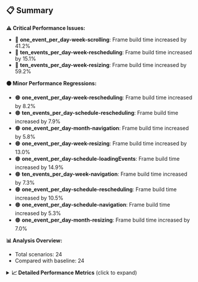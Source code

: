 ## 📋 Summary

**⚠️ Critical Performance Issues:**
- 🔴 **one_event_per_day-week-scrolling**: Frame build time increased by 41.2%
- 🔴 **ten_events_per_day-week-rescheduling**: Frame build time increased by 15.1%
- 🔴 **ten_events_per_day-week-resizing**: Frame build time increased by 59.2%

**🟠 Minor Performance Regressions:**
- 🟠 **one_event_per_day-week-rescheduling**: Frame build time increased by 8.2%
- 🟠 **ten_events_per_day-schedule-rescheduling**: Frame build time increased by 7.9%
- 🟠 **one_event_per_day-month-navigation**: Frame build time increased by 5.8%
- 🟠 **one_event_per_day-week-resizing**: Frame build time increased by 13.0%
- 🟠 **one_event_per_day-schedule-loadingEvents**: Frame build time increased by 14.9%
- 🟠 **ten_events_per_day-week-navigation**: Frame build time increased by 7.3%
- 🟠 **one_event_per_day-schedule-rescheduling**: Frame build time increased by 10.5%
- 🟠 **one_event_per_day-schedule-navigation**: Frame build time increased by 5.3%
- 🟠 **one_event_per_day-month-resizing**: Frame build time increased by 7.0%

**📊 Analysis Overview:**
- Total scenarios: 24
- Compared with baseline: 24

<details>
<summary><strong>📈 Detailed Performance Metrics</strong> (click to expand)</summary>

#### one_event_per_day-month-loadingEvents

| Metric | Current | Baseline | Change | Status |
|--------|---------|----------|--------|--------|
| Average Frame Build Time Millis | 3.98ms | 4.10ms | -0.12ms (-2.9%) | 🟡 |
| Worst Frame Build Time Millis | 7.81ms | 8.06ms | -0.25ms (-3.1%) | 🟡 |
| Missed Frame Build Budget Count | 0.0 | 0.0 | +0 (+0.0%) | 🟡 |
| Average Frame Rasterizer Time Millis | 2.19ms | 2.63ms | -0.44ms (-16.8%) | 🟢 |
| Missed Frame Rasterizer Budget Count | 0.0 | 0.0 | +0 (+0.0%) | 🟡 |
| New Gen Gc Count | 0.0 | 0.0 | +0 (+0.0%) | 🟡 |
| Old Gen Gc Count | 1.5 | 1.0 | +0 (+50.0%) | 🔴 |

#### one_event_per_day-month-navigation

| Metric | Current | Baseline | Change | Status |
|--------|---------|----------|--------|--------|
| Average Frame Build Time Millis | 5.06ms | 4.79ms | +0.28ms (+5.8%) | 🟠 |
| Worst Frame Build Time Millis | 19.97ms | 18.75ms | +1.23ms (+6.5%) | 🟠 |
| Missed Frame Build Budget Count | 1.25 | 1.25 | +0 (+0.0%) | 🟡 |
| Average Frame Rasterizer Time Millis | 3.98ms | 3.96ms | +0.02ms (+0.6%) | 🟠 |
| Missed Frame Rasterizer Budget Count | 0.25 | 0.25 | +0 (+0.0%) | 🟡 |
| New Gen Gc Count | 5.0 | 4.5 | +0 (+11.1%) | 🔴 |
| Old Gen Gc Count | 3.5 | 2.5 | +1 (+40.0%) | 🔴 |

#### one_event_per_day-month-rescheduling

| Metric | Current | Baseline | Change | Status |
|--------|---------|----------|--------|--------|
| Average Frame Build Time Millis | 0.66ms | 0.70ms | -0.04ms (-5.2%) | 🟢 |
| Worst Frame Build Time Millis | 5.80ms | 7.40ms | -1.61ms (-21.7%) | 🟢 |
| Missed Frame Build Budget Count | 0.0 | 0.0 | +0 (+0.0%) | 🟡 |
| Average Frame Rasterizer Time Millis | 5.80ms | 2.87ms | +2.93ms (+102.2%) | 🔴 |
| Missed Frame Rasterizer Budget Count | 1.0 | 0.25 | +1 (+300.0%) | 🔴 |
| New Gen Gc Count | 2.5 | 4.0 | -2 (-37.5%) | 🟢 |
| Old Gen Gc Count | 2.5 | 3.0 | -0 (-16.7%) | 🟢 |

#### one_event_per_day-month-resizing

| Metric | Current | Baseline | Change | Status |
|--------|---------|----------|--------|--------|
| Average Frame Build Time Millis | 0.63ms | 0.59ms | +0.04ms (+7.0%) | 🟠 |
| Worst Frame Build Time Millis | 3.96ms | 4.33ms | -0.37ms (-8.5%) | 🟢 |
| Missed Frame Build Budget Count | 0.0 | 0.0 | +0 (+0.0%) | 🟡 |
| Average Frame Rasterizer Time Millis | 5.89ms | 2.62ms | +3.27ms (+124.4%) | 🔴 |
| Missed Frame Rasterizer Budget Count | 0.0 | 0.0 | +0 (+0.0%) | 🟡 |
| New Gen Gc Count | 2.0 | 1.0 | +1 (+100.0%) | 🔴 |
| Old Gen Gc Count | 2.0 | 2.0 | +0 (+0.0%) | 🟡 |

#### one_event_per_day-schedule-loadingEvents

| Metric | Current | Baseline | Change | Status |
|--------|---------|----------|--------|--------|
| Average Frame Build Time Millis | 10.48ms | 9.12ms | +1.36ms (+14.9%) | 🔴 |
| Worst Frame Build Time Millis | 30.06ms | 26.16ms | +3.89ms (+14.9%) | 🔴 |
| Missed Frame Build Budget Count | 1.0 | 1.0 | +0 (+0.0%) | 🟡 |
| Average Frame Rasterizer Time Millis | 3.47ms | 2.86ms | +0.61ms (+21.4%) | 🔴 |
| Missed Frame Rasterizer Budget Count | 0.0 | 0.0 | +0 (+0.0%) | 🟡 |
| New Gen Gc Count | 2.0 | 2.0 | +0 (+0.0%) | 🟡 |
| Old Gen Gc Count | 1.5 | 2.0 | -0 (-25.0%) | 🟢 |

#### one_event_per_day-schedule-navigation

| Metric | Current | Baseline | Change | Status |
|--------|---------|----------|--------|--------|
| Average Frame Build Time Millis | 7.19ms | 6.83ms | +0.36ms (+5.3%) | 🟠 |
| Worst Frame Build Time Millis | 17.07ms | 14.28ms | +2.79ms (+19.5%) | 🔴 |
| Missed Frame Build Budget Count | 0.5 | 0.25 | +0 (+100.0%) | 🔴 |
| Average Frame Rasterizer Time Millis | 3.43ms | 3.38ms | +0.05ms (+1.6%) | 🟠 |
| Missed Frame Rasterizer Budget Count | 0.0 | 0.0 | +0 (+0.0%) | 🟡 |
| New Gen Gc Count | 6.0 | 7.0 | -1 (-14.3%) | 🟢 |
| Old Gen Gc Count | 2.0 | 3.0 | -1 (-33.3%) | 🟢 |

#### one_event_per_day-schedule-rescheduling

| Metric | Current | Baseline | Change | Status |
|--------|---------|----------|--------|--------|
| Average Frame Build Time Millis | 2.17ms | 1.96ms | +0.21ms (+10.5%) | 🔴 |
| Worst Frame Build Time Millis | 25.57ms | 28.18ms | -2.61ms (-9.3%) | 🟢 |
| Missed Frame Build Budget Count | 1.25 | 1.0 | +0 (+25.0%) | 🔴 |
| Average Frame Rasterizer Time Millis | 4.63ms | 3.06ms | +1.57ms (+51.3%) | 🔴 |
| Missed Frame Rasterizer Budget Count | 0.0 | 0.0 | +0 (+0.0%) | 🟡 |
| New Gen Gc Count | 10.0 | 8.5 | +2 (+17.6%) | 🔴 |
| Old Gen Gc Count | 4.0 | 4.0 | +0 (+0.0%) | 🟡 |

#### one_event_per_day-week-loadingEvents

| Metric | Current | Baseline | Change | Status |
|--------|---------|----------|--------|--------|
| Average Frame Build Time Millis | 1.31ms | 1.25ms | +0.06ms (+4.9%) | 🟠 |
| Worst Frame Build Time Millis | 2.50ms | 2.38ms | +0.12ms (+4.9%) | 🟠 |
| Missed Frame Build Budget Count | 0.0 | 0.0 | +0 (+0.0%) | 🟡 |
| Average Frame Rasterizer Time Millis | 2.56ms | 2.05ms | +0.51ms (+25.0%) | 🔴 |
| Missed Frame Rasterizer Budget Count | 0.0 | 0.0 | +0 (+0.0%) | 🟡 |
| New Gen Gc Count | 0.0 | 0.0 | +0 (+0.0%) | 🟡 |
| Old Gen Gc Count | 0.5 | 0.5 | +0 (+0.0%) | 🟡 |

#### one_event_per_day-week-navigation

| Metric | Current | Baseline | Change | Status |
|--------|---------|----------|--------|--------|
| Average Frame Build Time Millis | 2.98ms | 2.93ms | +0.04ms (+1.5%) | 🟠 |
| Worst Frame Build Time Millis | 9.96ms | 9.71ms | +0.25ms (+2.6%) | 🟠 |
| Missed Frame Build Budget Count | 0.0 | 0.0 | +0 (+0.0%) | 🟡 |
| Average Frame Rasterizer Time Millis | 3.43ms | 3.47ms | -0.04ms (-1.1%) | 🟡 |
| Missed Frame Rasterizer Budget Count | 0.25 | 0.25 | +0 (+0.0%) | 🟡 |
| New Gen Gc Count | 6.0 | 6.0 | +0 (+0.0%) | 🟡 |
| Old Gen Gc Count | 4.0 | 4.0 | +0 (+0.0%) | 🟡 |

#### one_event_per_day-week-rescheduling

| Metric | Current | Baseline | Change | Status |
|--------|---------|----------|--------|--------|
| Average Frame Build Time Millis | 0.74ms | 0.68ms | +0.06ms (+8.2%) | 🟠 |
| Worst Frame Build Time Millis | 3.13ms | 5.76ms | -2.64ms (-45.7%) | 🟢 |
| Missed Frame Build Budget Count | 0.0 | 0.0 | +0 (+0.0%) | 🟡 |
| Average Frame Rasterizer Time Millis | 5.17ms | 2.88ms | +2.29ms (+79.3%) | 🔴 |
| Missed Frame Rasterizer Budget Count | 0.75 | 0.25 | +0 (+200.0%) | 🔴 |
| New Gen Gc Count | 4.0 | 4.0 | +0 (+0.0%) | 🟡 |
| Old Gen Gc Count | 2.5 | 3.0 | -0 (-16.7%) | 🟢 |

#### one_event_per_day-week-resizing

| Metric | Current | Baseline | Change | Status |
|--------|---------|----------|--------|--------|
| Average Frame Build Time Millis | 0.76ms | 0.68ms | +0.09ms (+13.0%) | 🔴 |
| Worst Frame Build Time Millis | 3.33ms | 2.49ms | +0.84ms (+33.9%) | 🔴 |
| Missed Frame Build Budget Count | 0.0 | 0.0 | +0 (+0.0%) | 🟡 |
| Average Frame Rasterizer Time Millis | 6.26ms | 3.95ms | +2.31ms (+58.5%) | 🔴 |
| Missed Frame Rasterizer Budget Count | 1.0 | 0.25 | +1 (+300.0%) | 🔴 |
| New Gen Gc Count | 2.0 | 1.0 | +1 (+100.0%) | 🔴 |
| Old Gen Gc Count | 2.0 | 2.0 | +0 (+0.0%) | 🟡 |

#### one_event_per_day-week-scrolling

| Metric | Current | Baseline | Change | Status |
|--------|---------|----------|--------|--------|
| Average Frame Build Time Millis | 2.39ms | 1.69ms | +0.70ms (+41.2%) | 🔴 |
| Worst Frame Build Time Millis | 7.80ms | 3.82ms | +3.98ms (+104.0%) | 🔴 |
| Missed Frame Build Budget Count | 0.0 | 0.0 | +0 (+0.0%) | 🟡 |
| Average Frame Rasterizer Time Millis | 5.55ms | 3.88ms | +1.67ms (+42.9%) | 🔴 |
| Missed Frame Rasterizer Budget Count | 0.25 | 0.25 | +0 (+0.0%) | 🟡 |
| New Gen Gc Count | 5.5 | 5.0 | +0 (+10.0%) | 🟠 |
| Old Gen Gc Count | 2.0 | 2.0 | +0 (+0.0%) | 🟡 |

#### ten_events_per_day-month-loadingEvents

| Metric | Current | Baseline | Change | Status |
|--------|---------|----------|--------|--------|
| Average Frame Build Time Millis | 9.83ms | 10.12ms | -0.29ms (-2.9%) | 🟡 |
| Worst Frame Build Time Millis | 27.44ms | 28.38ms | -0.94ms (-3.3%) | 🟡 |
| Missed Frame Build Budget Count | 7.75 | 7.5 | +0 (+3.3%) | 🟠 |
| Average Frame Rasterizer Time Millis | 4.93ms | 4.97ms | -0.04ms (-0.9%) | 🟡 |
| Missed Frame Rasterizer Budget Count | 0.0 | 0.0 | +0 (+0.0%) | 🟡 |
| New Gen Gc Count | 10.0 | 11.0 | -1 (-9.1%) | 🟢 |
| Old Gen Gc Count | 6.5 | 7.5 | -1 (-13.3%) | 🟢 |

#### ten_events_per_day-month-navigation

| Metric | Current | Baseline | Change | Status |
|--------|---------|----------|--------|--------|
| Average Frame Build Time Millis | 10.52ms | 10.77ms | -0.25ms (-2.3%) | 🟡 |
| Worst Frame Build Time Millis | 39.31ms | 40.45ms | -1.14ms (-2.8%) | 🟡 |
| Missed Frame Build Budget Count | 2.75 | 2.5 | +0 (+10.0%) | 🟠 |
| Average Frame Rasterizer Time Millis | 5.06ms | 5.31ms | -0.25ms (-4.7%) | 🟡 |
| Missed Frame Rasterizer Budget Count | 0.0 | 0.0 | +0 (+0.0%) | 🟡 |
| New Gen Gc Count | 8.0 | 8.0 | +0 (+0.0%) | 🟡 |
| Old Gen Gc Count | 6.0 | 6.0 | +0 (+0.0%) | 🟡 |

#### ten_events_per_day-month-rescheduling

| Metric | Current | Baseline | Change | Status |
|--------|---------|----------|--------|--------|
| Average Frame Build Time Millis | 1.31ms | 1.41ms | -0.10ms (-7.0%) | 🟢 |
| Worst Frame Build Time Millis | 13.85ms | 14.64ms | -0.79ms (-5.4%) | 🟢 |
| Missed Frame Build Budget Count | 0.0 | 0.0 | +0 (+0.0%) | 🟡 |
| Average Frame Rasterizer Time Millis | 6.74ms | 4.24ms | +2.49ms (+58.8%) | 🔴 |
| Missed Frame Rasterizer Budget Count | 0.0 | 0.0 | +0 (+0.0%) | 🟡 |
| New Gen Gc Count | 4.0 | 6.0 | -2 (-33.3%) | 🟢 |
| Old Gen Gc Count | 2.0 | 2.0 | +0 (+0.0%) | 🟡 |

#### ten_events_per_day-month-resizing

| Metric | Current | Baseline | Change | Status |
|--------|---------|----------|--------|--------|
| Average Frame Build Time Millis | 1.54ms | 1.48ms | +0.05ms (+3.5%) | 🟠 |
| Worst Frame Build Time Millis | 12.98ms | 11.70ms | +1.28ms (+10.9%) | 🔴 |
| Missed Frame Build Budget Count | 0.25 | 0.0 | +0 (+0.0%) | 🟡 |
| Average Frame Rasterizer Time Millis | 7.86ms | 5.35ms | +2.51ms (+47.0%) | 🔴 |
| Missed Frame Rasterizer Budget Count | 0.5 | 0.0 | +0 (+0.0%) | 🟡 |
| New Gen Gc Count | 0.0 | 2.0 | -2 (-100.0%) | 🟢 |
| Old Gen Gc Count | 1.5 | 2.0 | -0 (-25.0%) | 🟢 |

#### ten_events_per_day-schedule-loadingEvents

| Metric | Current | Baseline | Change | Status |
|--------|---------|----------|--------|--------|
| Average Frame Build Time Millis | 5.54ms | 5.77ms | -0.23ms (-4.0%) | 🟡 |
| Worst Frame Build Time Millis | 25.88ms | 29.34ms | -3.45ms (-11.8%) | 🟢 |
| Missed Frame Build Budget Count | 4.5 | 3.5 | +1 (+28.6%) | 🔴 |
| Average Frame Rasterizer Time Millis | 3.21ms | 3.26ms | -0.05ms (-1.4%) | 🟡 |
| Missed Frame Rasterizer Budget Count | 0.0 | 0.0 | +0 (+0.0%) | 🟡 |
| New Gen Gc Count | 12.0 | 13.5 | -2 (-11.1%) | 🟢 |
| Old Gen Gc Count | 5.5 | 7.0 | -2 (-21.4%) | 🟢 |

#### ten_events_per_day-schedule-navigation

| Metric | Current | Baseline | Change | Status |
|--------|---------|----------|--------|--------|
| Average Frame Build Time Millis | 21.42ms | 23.32ms | -1.90ms (-8.2%) | 🟢 |
| Worst Frame Build Time Millis | 40.73ms | 43.36ms | -2.63ms (-6.1%) | 🟢 |
| Missed Frame Build Budget Count | 10.25 | 11.0 | -1 (-6.8%) | 🟢 |
| Average Frame Rasterizer Time Millis | 2.92ms | 3.27ms | -0.36ms (-10.9%) | 🟢 |
| Missed Frame Rasterizer Budget Count | 0.0 | 0.0 | +0 (+0.0%) | 🟡 |
| New Gen Gc Count | 18.0 | 17.5 | +0 (+2.9%) | 🟠 |
| Old Gen Gc Count | 9.0 | 10.0 | -1 (-10.0%) | 🟢 |

#### ten_events_per_day-schedule-rescheduling

| Metric | Current | Baseline | Change | Status |
|--------|---------|----------|--------|--------|
| Average Frame Build Time Millis | 1.06ms | 0.98ms | +0.08ms (+7.9%) | 🟠 |
| Worst Frame Build Time Millis | 22.48ms | 19.27ms | +3.21ms (+16.7%) | 🔴 |
| Missed Frame Build Budget Count | 1.0 | 0.75 | +0 (+33.3%) | 🔴 |
| Average Frame Rasterizer Time Millis | 5.89ms | 3.88ms | +2.01ms (+51.7%) | 🔴 |
| Missed Frame Rasterizer Budget Count | 2.5 | 1.5 | +1 (+66.7%) | 🔴 |
| New Gen Gc Count | 6.0 | 6.0 | +0 (+0.0%) | 🟡 |
| Old Gen Gc Count | 5.5 | 5.0 | +0 (+10.0%) | 🟠 |

#### ten_events_per_day-week-loadingEvents

| Metric | Current | Baseline | Change | Status |
|--------|---------|----------|--------|--------|
| Average Frame Build Time Millis | 2.33ms | 2.34ms | -0.01ms (-0.5%) | 🟡 |
| Worst Frame Build Time Millis | 8.44ms | 8.68ms | -0.23ms (-2.7%) | 🟡 |
| Missed Frame Build Budget Count | 0.0 | 0.0 | +0 (+0.0%) | 🟡 |
| Average Frame Rasterizer Time Millis | 3.95ms | 3.98ms | -0.03ms (-0.8%) | 🟡 |
| Missed Frame Rasterizer Budget Count | 0.25 | 0.25 | +0 (+0.0%) | 🟡 |
| New Gen Gc Count | 2.0 | 3.0 | -1 (-33.3%) | 🟢 |
| Old Gen Gc Count | 2.5 | 3.5 | -1 (-28.6%) | 🟢 |

#### ten_events_per_day-week-navigation

| Metric | Current | Baseline | Change | Status |
|--------|---------|----------|--------|--------|
| Average Frame Build Time Millis | 9.15ms | 8.53ms | +0.62ms (+7.3%) | 🟠 |
| Worst Frame Build Time Millis | 39.70ms | 38.82ms | +0.87ms (+2.3%) | 🟠 |
| Missed Frame Build Budget Count | 3.0 | 3.0 | +0 (+0.0%) | 🟡 |
| Average Frame Rasterizer Time Millis | 5.73ms | 5.24ms | +0.49ms (+9.4%) | 🟠 |
| Missed Frame Rasterizer Budget Count | 0.0 | 0.0 | +0 (+0.0%) | 🟡 |
| New Gen Gc Count | 12.0 | 12.0 | +0 (+0.0%) | 🟡 |
| Old Gen Gc Count | 8.0 | 6.5 | +2 (+23.1%) | 🔴 |

#### ten_events_per_day-week-rescheduling

| Metric | Current | Baseline | Change | Status |
|--------|---------|----------|--------|--------|
| Average Frame Build Time Millis | 1.32ms | 1.15ms | +0.17ms (+15.1%) | 🔴 |
| Worst Frame Build Time Millis | 5.89ms | 6.14ms | -0.25ms (-4.1%) | 🟡 |
| Missed Frame Build Budget Count | 0.0 | 0.0 | +0 (+0.0%) | 🟡 |
| Average Frame Rasterizer Time Millis | 7.90ms | 6.31ms | +1.60ms (+25.3%) | 🔴 |
| Missed Frame Rasterizer Budget Count | 2.75 | 9.0 | -6 (-69.4%) | 🟢 |
| New Gen Gc Count | 5.5 | 6.0 | -0 (-8.3%) | 🟢 |
| Old Gen Gc Count | 2.5 | 2.0 | +0 (+25.0%) | 🔴 |

#### ten_events_per_day-week-resizing

| Metric | Current | Baseline | Change | Status |
|--------|---------|----------|--------|--------|
| Average Frame Build Time Millis | 1.57ms | 0.98ms | +0.58ms (+59.2%) | 🔴 |
| Worst Frame Build Time Millis | 6.78ms | 5.94ms | +0.84ms (+14.1%) | 🔴 |
| Missed Frame Build Budget Count | 0.0 | 0.0 | +0 (+0.0%) | 🟡 |
| Average Frame Rasterizer Time Millis | 10.49ms | 5.00ms | +5.49ms (+109.9%) | 🔴 |
| Missed Frame Rasterizer Budget Count | 6.0 | 0.0 | +6 (+0.0%) | 🟡 |
| New Gen Gc Count | 1.0 | 1.0 | +0 (+0.0%) | 🟡 |
| Old Gen Gc Count | 1.0 | 1.5 | -0 (-33.3%) | 🟢 |

#### ten_events_per_day-week-scrolling

| Metric | Current | Baseline | Change | Status |
|--------|---------|----------|--------|--------|
| Average Frame Build Time Millis | 1.71ms | 1.67ms | +0.03ms (+2.0%) | 🟠 |
| Worst Frame Build Time Millis | 4.30ms | 2.88ms | +1.42ms (+49.5%) | 🔴 |
| Missed Frame Build Budget Count | 0.0 | 0.0 | +0 (+0.0%) | 🟡 |
| Average Frame Rasterizer Time Millis | 6.25ms | 5.96ms | +0.29ms (+4.9%) | 🟠 |
| Missed Frame Rasterizer Budget Count | 0.0 | 0.0 | +0 (+0.0%) | 🟡 |
| New Gen Gc Count | 8.0 | 8.0 | +0 (+0.0%) | 🟡 |
| Old Gen Gc Count | 2.0 | 2.0 | +0 (+0.0%) | 🟡 |

</details>

